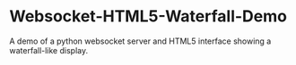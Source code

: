 # Websocket-HTML5-Waterfall-Demo
A demo of a python websocket server and HTML5 interface showing a waterfall-like display.
